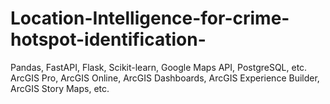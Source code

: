 # Location-Intelligence-for-crime-hotspot-identification-
Pandas, FastAPI, Flask, Scikit-learn, Google Maps API, PostgreSQL, etc.  ArcGIS  Pro, ArcGIS Online, ArcGIS Dashboards, ArcGIS Experience Builder, ArcGIS Story Maps, etc.
